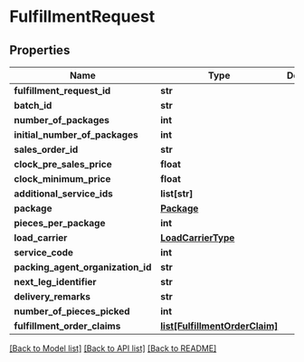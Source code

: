 # FulfillmentRequest

## Properties
Name | Type | Description | Notes
------------ | ------------- | ------------- | -------------
**fulfillment_request_id** | **str** |  | 
**batch_id** | **str** |  | 
**number_of_packages** | **int** |  | 
**initial_number_of_packages** | **int** |  | 
**sales_order_id** | **str** |  | [optional] 
**clock_pre_sales_price** | **float** |  | [optional] 
**clock_minimum_price** | **float** |  | [optional] 
**additional_service_ids** | **list[str]** |  | [optional] 
**package** | [**Package**](Package.md) |  | [optional] 
**pieces_per_package** | **int** |  | [optional] 
**load_carrier** | [**LoadCarrierType**](LoadCarrierType.md) |  | [optional] 
**service_code** | **int** |  | [optional] 
**packing_agent_organization_id** | **str** |  | [optional] 
**next_leg_identifier** | **str** |  | [optional] 
**delivery_remarks** | **str** |  | [optional] 
**number_of_pieces_picked** | **int** |  | 
**fulfillment_order_claims** | [**list[FulfillmentOrderClaim]**](FulfillmentOrderClaim.md) |  | [optional] 

[[Back to Model list]](../README.md#documentation-for-models) [[Back to API list]](../README.md#documentation-for-api-endpoints) [[Back to README]](../README.md)

